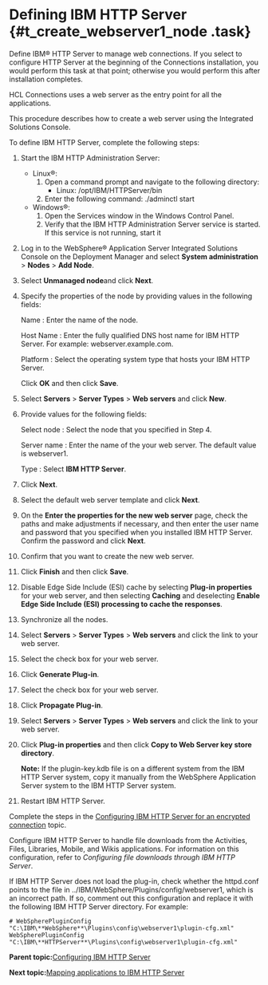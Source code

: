 # Defining IBM HTTP Server {#t_create_webserver1_node .task}

Define IBM® HTTP Server to manage web connections. If you select to configure HTTP Server at the beginning of the Connections installation, you would perform this task at that point; otherwise you would perform this after installation completes.

HCL Connections uses a web server as the entry point for all the applications.

This procedure describes how to create a web server using the Integrated Solutions Console.

To define IBM HTTP Server, complete the following steps:

1.  Start the IBM HTTP Administration Server:

    -   Linux®:
        1.  Open a command prompt and navigate to the following directory:
            -   Linux: /opt/IBM/HTTPServer/bin
        2.  Enter the following command: ./adminctl start
    -   Windows®:
        1.  Open the Services window in the Windows Control Panel.
        2.  Verify that the IBM HTTP Administration Server service is started. If this service is not running, start it
2.  Log in to the WebSphere® Application Server Integrated Solutions Console on the Deployment Manager and select **System administration** \> **Nodes** \> **Add Node**.

3.  Select **Unmanaged node**and click **Next**.

4.  Specify the properties of the node by providing values in the following fields:

    Name
    :   Enter the name of the node.

    Host Name
    :   Enter the fully qualified DNS host name for IBM HTTP Server. For example: webserver.example.com.

    Platform
    :   Select the operating system type that hosts your IBM HTTP Server.

    Click **OK** and then click **Save**.

5.  Select **Servers** \> **Server Types** \> **Web servers** and click **New**.

6.  Provide values for the following fields:

    Select node
    :   Select the node that you specified in Step 4.

    Server name
    :   Enter the name of the your web server. The default value is webserver1.

    Type
    :   Select **IBM HTTP Server**.

7.  Click **Next**.

8.  Select the default web server template and click **Next**.

9.  On the **Enter the properties for the new web server** page, check the paths and make adjustments if necessary, and then enter the user name and password that you specified when you installed IBM HTTP Server. Confirm the password and click **Next**.

10. Confirm that you want to create the new web server.

11. Click **Finish** and then click **Save**.

12. Disable Edge Side Include \(ESI\) cache by selecting **Plug-in properties** for your web server, and then selecting **Caching** and deselecting **Enable Edge Side Include \(ESI\) processing to cache the responses**.

13. Synchronize all the nodes.

14. Select **Servers** \> **Server Types** \> **Web servers** and click the link to your web server.

15. Select the check box for your web server.

16. Click **Generate Plug-in**.

17. Select the check box for your web server.

18. Click **Propagate Plug-in**.

19. Select **Servers** \> **Server Types** \> **Web servers** and click the link to your web server.

20. Click **Plug-in properties** and then click **Copy to Web Server key store directory**.

    **Note:** If the plugin-key.kdb file is on a different system from the IBM HTTP Server system, copy it manually from the WebSphere Application Server system to the IBM HTTP Server system.

21. Restart IBM HTTP Server.


Complete the steps in the [Configuring IBM HTTP Server for an encrypted connection](t_configure_ihs.md#) topic.

Configure IBM HTTP Server to handle file downloads from the Activities, Files, Libraries, Mobile, and Wikis applications. For information on this configuration, refer to *Configuring file downloads through IBM HTTP Server*.

If IBM HTTP Server does not load the plug-in, check whether the httpd.conf points to the file in ../IBM/WebSphere/Plugins/config/webserver1, which is an incorrect path. If so, comment out this configuration and replace it with the following IBM HTTP Server directory. For example:

```
# WebSpherePluginConfig "C:\IBM\**WebSphere**\Plugins\config\webserver1\plugin-cfg.xml" 
WebSpherePluginConfig "C:\IBM\**HTTPServer**\Plugins\config\webserver1\plugin-cfg.xml" 
```

**Parent topic:**[Configuring IBM HTTP Server](../install/c_add_ihs_over.md)

**Next topic:**[Mapping applications to IBM HTTP Server](../install/t_map_apps2ihs.md)

